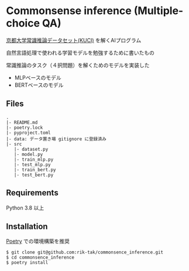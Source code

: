 # Commonsense inference (Multiple-choice QA)
[京都大学常識推論データセット(KUCI)](https://nlp.ist.i.kyoto-u.ac.jp/?KUCI) を解くAIプログラム

自然言語処理で使われる学習モデルを勉強するために書いたもの

常識推論のタスク（４択問題）を解くためのモデルを実装した
- MLPベースのモデル
- BERTベースのモデル

## Files
```
.
|- README.md
|- poetry.lock
|- pyproject.toml
|- data: データ置き場 gitignore に登録済み
|- src
   |- dataset.py
   |- model.py
   |- train_mlp.py
   |- test_mlp.py
   |- train_bert.py
   |- test_bert.py
```

## Requirements
Python 3.8 以上

## Installation
[Poetry](https://python-poetry.org/) での環境構築を推奨

```
$ git clone git@github.com:rik-tak/commonsence_inference.git
$ cd commonsence_inference
$ poetry install
```
